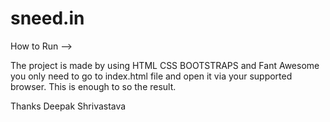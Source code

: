 # sneed.in

How to Run -->

The project is made by using HTML CSS BOOTSTRAPS and Fant Awesome 
you only need to go to index.html file and open it via your supported browser.
This is enough to so the result.

Thanks
Deepak Shrivastava